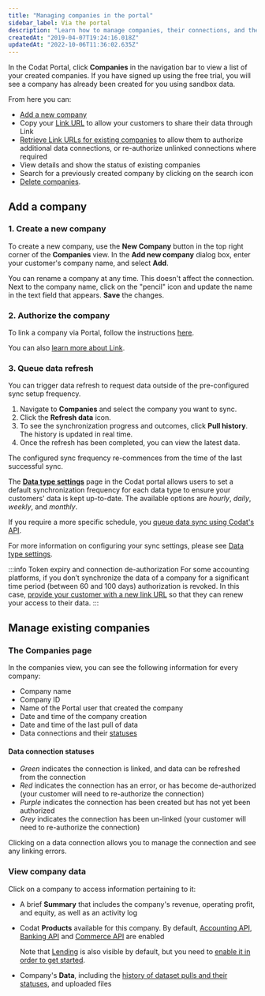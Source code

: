 ```yaml
---
title: "Managing companies in the portal"
sidebar_label: Via the portal
description: "Learn how to manage companies, their connections, and their data via Portal"
createdAt: "2019-04-07T19:24:16.018Z"
updatedAt: "2022-10-06T11:36:02.635Z"
---
```


In the Codat Portal, click **Companies** in the navigation bar to view a list of your created companies. If you have signed up using the free trial, you will see a company has already been created for you using sandbox data.

From here you can:

- [Add a new company](/configure/portal/companies#add-a-new-company)
- Copy your [Link URL](/auth-flow/authorize-hosted-link#use-the-hosted-link-url) to allow your customers to share their data through Link
- [Retrieve Link URLs for existing companies](/auth-flow/authorize-hosted-link#use-the-hosted-link-url) to allow them to authorize additional data connections, or re-authorize unlinked connections where required
- View details and show the status of existing companies
- Search for a previously created company by clicking on the search icon
- [Delete companies](/configure/portal/companies#delete-a-company).

## Add a company

### 1. Create a new company

To create a new company, use the **New Company** button in the top right corner of the **Companies** view. In the **Add new company** dialog box, enter your customer's company name, and select **Add**.

You can rename a company at any time. This doesn't affect the connection. Next to the company name, click on the "pencil" icon and update the name in the text field that appears. **Save** the changes.

### 2. Authorize the company

To link a company via Portal, follow the instructions [here](/auth-flow/authorize-hosted-link#use-the-hosted-link-url).

You can also [learn more about Link](/auth-flow/overview).

### 3. Queue data refresh

You can trigger data refresh to request data outside of the pre-configured sync setup frequency.

1. Navigate to **Companies** and select the company you want to sync.
2. Click the **Refresh data** icon.
3. To see the synchronization progress and outcomes, click **Pull history**. The history is updated in real time.
4. Once the refresh has been completed, you can view the latest data.

The configured sync frequency re-commences from the time of the last successful sync.

The **<a class="external" href="https://app.codat.io/settings/data-types" target="_blank">Data type settings</a>** page in the Codat portal allows users to set a default synchronization frequency for each data type to ensure your customers' data is kept up-to-date. The available options are _hourly_, _daily_, _weekly_, and _monthly_.

If you require a more specific schedule, you [queue data sync using Codat's API](/using-the-api/queueing-data-syncs).

For more information on configuring your sync settings, please see [Data type settings](/core-concepts/data-type-settings).

:::info Token expiry and connection de-authorization
For some accounting platforms, if you don’t synchronize the data of a company for a significant time period (between 60 and 100 days) authorization is revoked. In this case, [provide your customer with a new link URL](/auth-flow/authorize-hosted-link#use-the-hosted-link-url) so that they can renew your access to their data.
:::

## Manage existing companies

### The Companies page

In the companies view, you can see the following information for every company:

- Company name
- Company ID
- Name of the Portal user that created the company
- Date and time of the company creation
- Date and time of the last pull of data
- Data connections and their [statuses](/configure/portal/companies#data-connection-statuses)

#### Data connection statuses

- _Green_ indicates the connection is linked, and data can be refreshed from the connection
- _Red_ indicates the connection has an error, or has become de-authorized (your customer will need to re-authorize the connection)
- _Purple_ indicates the connection has been created but has not yet been authorized
- _Grey_ indicates the connection has been un-linked (your customer will need to re-authorize the connection)

Clicking on a data connection allows you to manage the connection and see any linking errors.

### View company data

Click on a company to access information pertaining to it:

- A brief **Summary** that includes the company's revenue, operating profit, and equity, as well as an activity log
- Codat **Products** available for this company. By default, [Accounting API](/accounting-api/accounting-data-types/), [Banking API](/banking-api/banking-data-types) and [Commerce API](/commerce-api/commerce-data-types/) are enabled

  Note that [Lending](/lending/overview) is also visible by default, but you need to [enable it in order to get started](/lending/get-started).

- Company's **Data**, including the [history of dataset pulls and their statuses](/core-concepts/status), and uploaded files